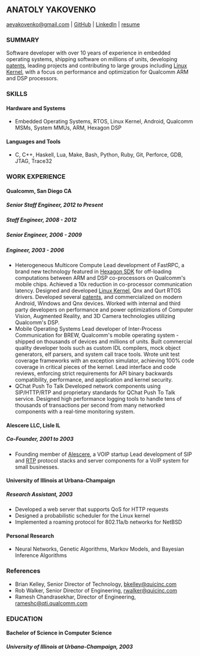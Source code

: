 ANATOLY YAKOVENKO
-----------------

aeyakovenko@gmail.com   |   [GitHub](https://github.com/aeyakovenko)   |   [LinkedIn](https://www.linkedin.com/profile/view?id=312504086) | [resume](http://aeyakovenko.github.io/resume.html)

### SUMMARY

Software developer with over 10 years of experience in embedded operating systems, shipping software on millions of units, developing [patents], leading projects and contributing to large groups including [Linux Kernel], with a focus on performance and optimization for Qualcomm ARM and DSP processors.

### SKILLS
#### Hardware and Systems
  * Embedded Operating Systems, RTOS, Linux Kernel, Android, Qualcomm MSMs, System MMUs, ARM, Hexagon DSP

#### Languages and Tools
  * C, C++, Haskell, Lua, Make, Bash, Python, Ruby, Git, Perforce, GDB, JTAG, Trace32

### WORK EXPERIENCE
#### Qualcomm, San Diego CA
##### Senior Staff Engineer, 2012 to Present
##### Staff Engineer, 2008 - 2012
##### Senior Engineer, 2006 - 2009
##### Engineer, 2003 - 2006
   * Heterogeneous Multicore Compute
   Lead development of FastRPC, a brand new technology featured in [Hexagon SDK] for off-loading computations between ARM and DSP co-processors on Qualcomm's mobile chips.  Achieved a 10x reduction in co-processor communication latency.  Designed and developed [Linux Kernel], Qnx and Qurt RTOS drivers. Developed several [patents], and commercialized on modern Android, Windows and Qnx devices.  Worked with internal and third party developers on performance and power optimizations of Computer Vision, Augmented Reality, and 3D Camera technologies utilizing Qualcomm's DSP.
   * Mobile Operating Systems
   Lead developer of Inter-Process Communication for BREW, Qualcomm's mobile operating system - shipped on thousands of devices and millions of units.  Built commercial quality developer tools such as custom IDL compilers, mock object generators, elf parsers, and system call trace tools. Wrote unit test coverage frameworks with an exception simulator, achieving 100% code coverage in critical pieces of the kernel. Lead interface and code reviews, enforcing strict requirements for API binary backwards compatibility, performance, and application and kernel security.
   * QChat Push To Talk
   Developed network components using SIP/HTTP/RTP and proprietary standards for QChat Push To Talk service.  Designed high performance logging tools to handle tens of thousands of transactions per second from many networked components with a real-time monitoring system.

#### Alescere LLC, Lisle IL
##### Co-Founder, 2001 to 2003
   * Founding member of [Alescere], a VOIP startup
   Lead development of SIP and [RTP] protocol stacks and server components for a VoIP system for small businesses.

#### University of Illinois at Urbana-Champaign
##### Research Assistant, 2003
   * Developed a web server that supports QoS for HTTP requests
   * Designed a probabilistic scheduler for the Linux kernel
   * Implemented a roaming protocol for 802.11a/b networks for NetBSD

#### Personal Research
   * Neural Networks, Genetic Algorithms, Markov Models, and Bayesian Inference Algorithms

### References
   * Brian Kelley, Senior Director of Technology, <bkelley@quicinc.com>
   * Rob Walker, Senior Director of Engineering, <rwalker@quicinc.com>
   * Ramesh Chandrasekhar, Director of Engineering, <rameshc@qti.qualcomm.com>

### EDUCATION
#### Bachelor of Science in Computer Science
##### University of Illinois at Urbana-Champaign, 2003

[20140136817]: https://www.google.com/patents/US20140136817
[20140096148]: https://www.google.com/patents/US20140096148
[Linux Kernel]: https://www.codeaurora.org/cgit/quic/le/kernel/msm/tree/drivers/char/adsprpc.c?h=msm-3.4
[Hexagon SDK]: https://developer.qualcomm.com/mobile-development/maximize-hardware/multimedia-optimization-hexagon-sdk
[patents]: https://www.google.com/search?tbo=p&tbm=pts&hl=en&q=ininventor:%22Anatoly+E.+Yakovenko%22
[Alescere]: http://www.linuxjournal.com/article/6763
[RTP]: http://gst-plugins-farsight.sourcearchive.com/documentation/0.12.10-3/jrtplib__c_8cpp-source.html
